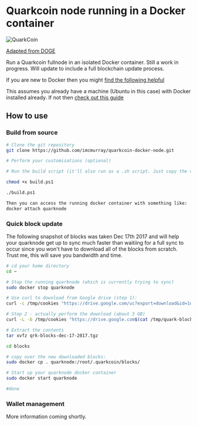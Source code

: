 # Quarkcoin node running in a Docker container

![QuarkCoin](https://d.thumbs.redditmedia.com/foNS2wiyEq2l-7VE.png)

[Adapted from DOGE](https://github.com/GXGOW/Docker-Dogecoin-fullnode)

Run a Quarkcoin fullnode in an isolated Docker container. Still a work in progress. Will update to include a full blockchain update process.

If you are new to Docker then you might [find the following helpful](http://itproguru.com/expert/2016/10/docker-create-container-change-container-save-as-new-image-and-connect-to-container/)

This assumes you already have a machine (Ubuntu in this case) with Docker installed already. If not then [check out this guide](https://docs.docker.com/engine/installation/linux/docker-ce/ubuntu/#install-docker-ce)

## How to use

### Build from source

```bash
# Clone the git repository
git clone https://github.com/imcmurray/quarkcoin-docker-node.git

# Perform your customisations (optional)

# Run the build script (it'll also run as a .sh script. Just copy the contents or change the file extension.)

chmod +x build.ps1

./build.ps1

Then you can access the running docker container with something like:
docker attach quarknode
```

### Quick block update

The following snapshot of blocks was taken Dec 17th 2017 and will help your quarknode get up to sync much faster than waitiing for a full sync to occur since you won't have to download all of the blocks from scratch. Trust me, this will save you bandwidth and time.

```bash
# cd your home directory 
cd ~

# Stop the running quarknode (which is currently trying to sync)
sudo docker stop quarknode

# Use curl to download from Google drive (step 1):
curl -c /tmp/cookies "https://drive.google.com/uc?export=download&id=1u7yvzEipAGjVW0nMH5pmBFWQ-SoNT2Qx" > /tmp/quark-block-download.html

# Step 2 - actually perform the download (about 3 GB)
curl -L -b /tmp/cookies "https://drive.google.com$(cat /tmp/quark-block-download.html | grep -Po 'uc-download-link" [^>]* href="\K[^"]*' | sed 's/\&amp;/\&/g')" > ~/qrk-blocks-dec-17-2017.tgz

# Extract the contents
tar xvfz qrk-blocks-dec-17-2017.tgz 

cd blocks

# copy over the new downloaded blocks:
sudo docker cp . quarknode:/root/.quarkcoin/blocks/

# Start up your quarknode docker container
sudo docker start quarknode

#done
```

### Wallet management

More information coming shortly.



